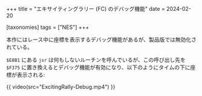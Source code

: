 +++
title = "エキサイティングラリー (FC) のデバッグ機能"
date = 2024-02-20

[taxonomies]
tags = ["NES"]
+++

本作にはレース中に座標を表示するデバッグ機能があるが、製品版では無効化されている。

`$E8B1` にある `jsr` は何もしないルーチンを呼んでいるが、この呼び出し先を `$F375` に置き換えるとデバッグ機能が有効になり、以下のようにタイムの下に座標が表示される:

{{ video(src="ExcitingRally-Debug.mp4") }}
